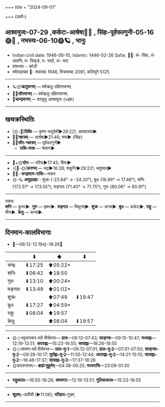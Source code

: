 +++
title = "2024-09-01"

+++
(उकौ॰)
## आश्वयुजः-07-29  ,कर्कटः-आश्रेषा🌛🌌  ,  सिंहः-पूर्वफल्गुनी-05-16🌞🌌  ,  नभस्यः-06-10🌞🪐  , भानुः
- Indian civil date: 1946-06-10, Islamic: 1446-02-26 Ṣafar, 🌌🌞: सं- सिंहः, तं- आवणि, म- चिङ्ङं, प- भादों, अ- भाद
- संवत्सरः - क्रोधी
- वर्षसङ्ख्या 🌛- शकाब्दः 1946, विक्रमाब्दः 2081, कलियुगे 5125
___________________
- 🪐🌞**ऋतुमानम्** — वर्षऋतुः दक्षिणायनम्
- 🌌🌞**सौरमानम्** — वर्षऋतुः दक्षिणायनम्
- 🌛**चान्द्रमानम्** — शरदृतुः आश्वयुजः (≈इषः)
___________________


## खचक्रस्थितिः
- |🌞-🌛|**तिथिः** — कृष्ण-चतुर्दशी►29:22!; अमावास्या►  
- 🌌🌛**नक्षत्रम्** — आश्रेषा►21:46; मघा► (सिंहः)  
- 🌌🌞**सौर-नक्षत्रम्** — पूर्वफल्गुनी►  
  - **राशि-मासः** — श्रावणः► 
___________________
- 🌛+🌞**योगः** — परिघः►17:45; शिवः►  
- २|🌛-🌞|**करणम्** — भद्रा►16:28; शकुनिः►29:22!; चतुष्पात्►  
- 🌌🌛- **चन्द्राष्टम-राशिः**—मकरः  
- 🌞-🪐 **अमूढग्रहाः** - शुक्रः (-23.94° → -24.20°), बुधः (16.99° → 17.46°), शनिः (172.51° → 173.55°), मङ्गलः (71.40° → 71.75°), गुरुः (80.06° → 80.91°)
___________________
राशयः  
**शनि** — कुम्भः►. **गुरु** — वृषभः►. **मङ्गल** — मिथुनम्►. **शुक्र** — कन्या►. **बुध** — कर्कटः►. **राहु** — मीनः►. **केतु** — कन्या►. 
___________________


## दिनमान-कालविभागाः
- 🌅—06:12-12:19🌞-18:26🌇  

|      |⬇     |⬆     |⬇     |
|------|-----|-----|------|
|चन्द्रः|⬇17:25 |⬆05:22*|     |
|शनिः   |⬇06:42 |⬆18:50 |     |
|गुरुः  |⬇13:10 |⬆00:24*|     |
|मङ्गलः |⬇13:49 |⬆01:02*|     |
|शुक्रः |     |⬆07:49 |⬇19:47 |
|बुधः   |⬇17:27 |⬆04:59*|     |
|राहुः  |⬇08:04 |⬆19:57 |     |
|केतुः  |     |⬆08:04 |⬇19:57 |
___________________
- 🌞⚝भट्टभास्कर-मते वीर्यवन्तः— **प्रातः**—06:12-07:43; **साङ्गवः**—09:15-10:47; **मध्याह्नः**—12:19-13:51; **अपराह्णः**—15:23-16:55; **सायाह्नः**—18:26-19:55  
- 🌞⚝सायण-मते वीर्यवन्तः— **प्रातः-मु॰1**—06:12-07:01; **प्रातः-मु॰2**—07:01-07:50; **साङ्गवः-मु॰2**—09:28-10:17; **पूर्वाह्णः-मु॰2**—11:55-12:44; **अपराह्णः-मु॰2**—14:21-15:10; **सायाह्नः-मु॰2**—16:48-17:37; **सायाह्नः-मु॰3**—17:37-18:26  
- 🌞कालान्तरम्— **ब्राह्मं मुहूर्तम्**—04:38-05:25; **मध्यरात्रिः**—23:09-01:30  
___________________
- **राहुकालः**—16:55-18:26; **यमघण्टः**—12:19-13:51; **गुलिककालः**—15:23-16:55  
___________________
- **शूलम्**—प्रतीची (►11:06); **परिहारः**–गुडम्  
___________________
